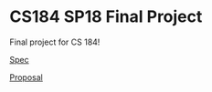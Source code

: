# CS184 SP18 Final Project

Final project for CS 184!

[Spec](https://cs184.eecs.berkeley.edu/article/34)

[Proposal](http://gibbes.github.io/finalproj-cs184)

